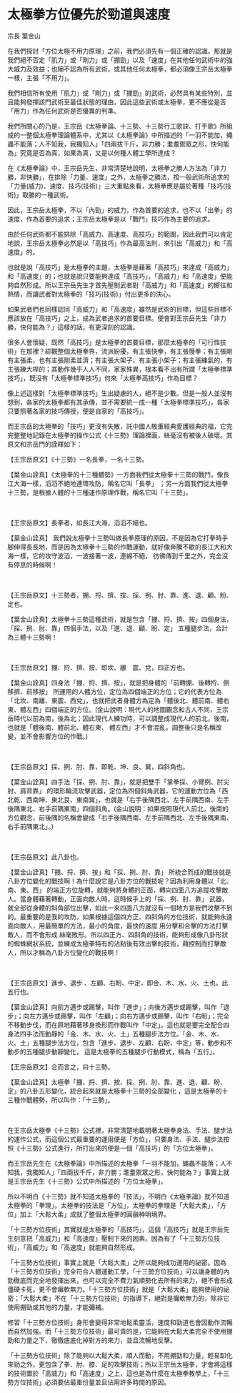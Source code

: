 # 太極拳方位優先於勁道與速度

宗長
葉金山

在我們探討「方位太極不用力原理」之前，我們必須先有一個正確的認識。那就是我們絕不否定「肌力」或「剛力」或「掤勁」以及「速度」在其他任何武術中的強大威力及效益；也絕不認為所有武術，或其他任何太極拳，都必須像王宗岳太極拳一樣，主張「不用力」。

我們相信所有使用「肌力」或「剛力」或「掤勁」的武術，必然具有某些特別，並且能夠發揮該門武術至最佳狀態的理由，因此這些武術或太極拳，更不應從是否「用力」作為任何武術是否優異的判準。

我們所關心的乃是，王宗岳《太極拳論、十三勢、十三勢行工歌訣、打手歌》所組成的一整個太極拳理論體系中，尤其以《太極拳論》中所描述的「一羽不能加，蠅蟲不能落；人不知我，我獨知人」「四兩拔千斤，非力勝；耄耋禦眾之形，快何能為」究竟是否為真，如果為真，又是以何種人體工學所達成？

在《太極拳論》中，王宗岳先生，非常清楚地說明，太極拳之勝人方法為「非力勝，非快勝」，在排除「力量、速度」之外，太極拳之勝法，按一般武術所追求的「力量(威力)、速度、技巧(技術)」三大重點來看，太極拳應是屬於著種「技巧(技術)」取勝的一種武術。

因此，王宗岳太極拳，不以「內勁」的威力，作為首要的追求，也不以「出拳」的速度，作為首要的追求；王宗岳太極拳是以「戰鬥」技巧作為主要的追求。

由於任何武術都不能排除「高威力、高速度、高技巧」的範圍，因此我們可以肯定地說，王宗岳太極拳必然是以「高技巧」作為最高法則，來引出「高威力」和「高速度」的。

也就是說「高技巧」是太極拳的主題，太極拳是藉著「高技巧」來達成「高威力」和「高速度」的；也就是說只要能夠達成「高技巧」，「高威力」和「高速度」便能夠自然形成。所以王宗岳先生才首先壓制武者對「高威力」和「高速度」的嚮往和熱情，而讓武者對太極拳的「技巧(技術)」付出更多的決心。

如果武者們也同樣認同「高威力」和「高速度」雖然是武術的目標，但這些目標不應該放在「高技巧」之上，成為武者追求的首要目標。便會對王宗岳先生「非力勝，快何能為？」這樣的話，有更深刻的認識。

很多人會懷疑，既然「高技巧」是太極拳的首要目標，那麼太極拳的「可行性技術」在那裡？綜觀整個太極拳界，流派紛擾，有主張快拳，有主張慢拳；有主張剛有主張柔，也有主張剛柔並濟；有主張大架子，有主張小架子；有主張練氣的，有主張練大桿的；其動作幾乎人人不同，家家殊異，根本看不出有所謂「太極拳標準技巧」，既沒有「太極拳標準技巧」何來「太極拳高技巧」作為目標？

像上述這樣對「太極拳標準技巧」生出疑慮的人，絕不是少數。但是一般人並沒有想到，各家的太極拳都有其承傳，並不需要統一成一種「太極拳標準技巧」，各家只要照著各家的技巧傳授，便是自家的「高技巧」。

而王宗岳的太極拳的「技巧」更沒有失散，託中國人敬重經典愛護經典的福，它完完整整地記錄在太極拳的操作公式《十三勢》理論裡面，絲毫沒有被後人破壞。其原文和宗岳門的詮釋如下：

【王宗岳原文】《十三勢》一名長拳，一名十三勢。

【葉金山詮真】《太極拳的十三種體勢》一方面我們從太極拳十三勢的戰鬥，像長江大海一樣，滔滔不絕地連環攻防，稱名它叫「長拳」 ；另一方面我們從太極拳十三勢，是根據人體的十三種運作原理作戰，稱名它叫「十三勢」。

　

【王宗岳原文】長拳者，如長江大海，滔滔不絕也。

【葉金山詮真】 我們說太極拳十三勢叫做長拳原理的原因，不是因為它打拳時手腳伸得長長地，而是因為太極拳十三勢的作戰運動，就好像奔騰不歇的長江大和大海一樣，它的攻守波滔，一波接著一波，連綿不絕， 彷彿傳到千里之外，完全沒有停息的時候啊！

　

【王宗岳原文】十三勢者，掤、捋、擠、按、採、挒、肘、靠、進、退、顧、盼、定也。

【葉金山詮真】太極拳十三勢這種武術，就是包含「掤、捋、擠、按」四個身法，「採、挒、肘、靠」四個手法，以及「進、退、顧、盼、定」 五種腿步法，合計為三體十三勢啊！

　

【王宗岳原文】掤、捋、擠、按、即坎、離　震、兌，四正方也。

【葉金山詮真】四身法「掤、捋、擠、按」，就是把身體的「前轉掤、後轉捋、側移擠、前移按」 所運用的人體方位，定位為四個端正的方位；它的代表方位為「北坎、南離、東震、西兌」，也就把武者身體方為定為「體後北、體前南、體右東、體左西」四個端正的方位。(金山說明：現代人的地圖觀念和古人不同，王宗岳時代以前為南，後為北；因此現代人練功時，可以調整成現代人的前北，後南，也就是「體後南、體前北、體右東、 體左西」才不會混亂，調整後只是名稱改變，並不會影響方位的作戰。)

　

【王宗岳原文】採、挒、肘、靠，即乾、坤、良、巽，四斜角也。

【葉金山詮真】四手法「採、挒、肘、靠」，就是把雙手「掌拳採、小臂挒、肘尖肘、肩背靠」 的環形輪流攻擊武器，定位為四個斜角武器，它的運動方位為「西北乾、西南坤、東北艮、東南巽」，也就是「右手後隅西北、左手前隅西南、左手後隅東北、右手前隅東南」四個斜角。(金山說明：如果按照現代人前北，後南的方位觀念，前後隅的名稱會變成「右手後隅西南、左手前隅西北、左手後隅東南、右手前隅東北」。)

　

【王宗岳原文】此八卦也。

【葉金山詮真】「掤、捋、擠、按」和「採、挒、肘、靠」 所統合而成的戰技就是八卦方位變化的戰技啊！為什麼說它是八卦方位的戰技呢？因為利用身體以「北、南、東、西」 的端正方位旋轉，就能夠將身體的正面，轉向四面八方追蹤攻擊敵人。當身體藉著轉動，正面向敵人時，這時候手上的「採、挒、肘、靠」 武器，就全部從身體的斜角部位出擊，如此一來四面八方就沒有一個地方是我們攻擊不到的。最重要的是我的攻防，如果根據這個四方正、四斜角的方位技術，就能夠永遠面向敵人，用最簡單的方法，最小的角度，最快的速度 用分擊和合擊的方法打擊敵人，而不會形成 絲毫敗形。所以四正方、四斜角的技術，能夠形成像八卦形狀的蜘蛛網狀系統，並練成太極拳特有的沾粘後有效出擊的技術，藉控制而打擊敵人，所以才稱為八卦方位變化的戰技啊！

　

【王宗岳原文】進步、退步 、左顧、右盼、中定，即金、木、水、火、土也。此五行也。

【葉金山詮真】向前方邁步或踢擊，叫作「進步」；向後方邁步或踢擊，叫作「退步」；向左方邁步或踢擊，叫作「左顧」；向右方邁步或踢擊，叫作「右盼」；完全不移動步伐，而在原地藉著移身換形而作戰叫作「中定」。這也就是要完全配合四身法四手法而動靜的「金、木、水、火、土」五種腿步法方位。「金、木、水、火、土」五種腿步法方位，包含「進步、退步、左顧、右盼、中定」等，動步和不動步的五種腿步動靜變化， 這是太極拳的五種腿步行動模式，稱為「五行」。

【王宗岳原文】合而言之，曰十三勢。

【葉金山詮真】太極拳「掤、捋、擠、按、採、挒、肘、靠、進、退、顧、盼、定」的八卦五形變化，統合起來就是太極拳十三勢的全部變化 ，這是太極拳的十三種作戰體勢，所以叫作：「十三勢」。

　

在王宗岳太極拳《十三勢》公式裡，非常清楚地載明著太極拳身法、手法、腿步法的運作公式，而這個公式最重要的運用便是「方位」，只要身法、手法、腿步法按照《十三勢》公式進行，所打出來的便是一個「高技巧」的「方位太極拳」。

而王宗岳先生在《太極拳論》中所描述的太極拳「一羽不能加，蠅蟲不能落；人不知我，我獨知人」「四兩拔千斤，非力勝；耄耋禦眾之形，快何能為？」事實上就是王宗岳先生《十三勢》公式中所描述的「方位太極拳」。

所以不明白《十三勢》就不知道太極拳的「技法」，不明白《太極拳論》就不知道太極拳的「拳理」。太極拳的技法是「方位」，太極拳的拳理是「大鬆大柔」，「方位」加上「大鬆大柔」成就了整個太極拳的圓融神明境界。

「十三勢方位技術」其實就是太極拳的「高技巧」，這個「高技巧」就是王宗岳先生刻意把「高威力」和「高速度」壓制下來的因素。因為有了「十三勢方位技術」，「高威力」和「高速度」就能夠自然形成。

「十三勢方位技術」事實上就是「大鬆大柔」之所以能夠成功運用的祕密。因為「十三勢方位技術」完全符合人體運動工學，「十三勢方位技術」可以讓身體的內勁徹底而完全地發揮出來，也可以完全不費力氣順勢化去所有的來力，絕不會形成僵硬卡死，更不會癱軟無力。「十三勢方位技術」就是「大鬆大柔」能夠使用的祕密；「大鬆大柔」不在「十三勢方位技術」的指導下，絕對是癱軟無力的，除非它使用掤勁或其他的力量，才能彌補。

修習「十三勢方位技術」身形會變得非常地鬆柔靈活，速度和勁道也會因動作流暢而自然加強。而「十三勢方位技術」最可貴的是，它能夠在大鬆大柔完全不使用掤勁和力量之下，徹徹底底化掉對方的來力，並且流暢地反擊。

「十三勢方位技術」除了能夠以大鬆大柔，順人而動，不用掤勁和力量，輕易缷化來勁之外，更包含了拳、肘、膝、足的攻擊技術；所以王宗岳太極拳，才會將這樣的技術置於「高威力」和「高速度」之上，這也是為什麼在太極拳教學上，「十三勢方位技術」必須要佔最重份量並且佔用許多時間的原因。
